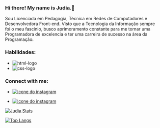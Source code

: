 ### Hi there! My name is Judia.👋

Sou Licenciada em Pedagogia, Técnica em Redes de Computadores e Desenvolvedora Front-end. Visto que a Tecnologia da Informação sempre foi o meu fascinio, busco aprimoramento constante para me tornar uma Programadora de excelencia e ter uma carreira de sucesso na área da Programação.

### Habilidades:

- <img src="https://img.shields.io/badge/HTML5-E34F26?style=for-the-badge&logo=html5&logoColor=white" alt="html-logo"/>

- <img src="https://img.shields.io/badge/CSS-239120?&style=for-the-badge&logo=css3&logoColor=white" alt="css-logo"/>

### Connect with me:

- <p>
  <a href="https://www.instagram.com/judiaoficial/">
  <img align"left" alt="icone do instagram" width="" src="https://img.shields.io/badge/Instagram-E4405F?style=for-the-badge&logo=instagram&logoColor=white" />
  </a>
  </p>
  
- <p>
  <a href="https://www.linkedin.com/in/judia-desenvolvedora-fullstack">
  <img align"left" alt="icone do instagram" width="" src="https://img.shields.io/badge/LinkedIn-0077B5?style=for-the-badge&logo=linkedin&logoColor=white" />
  </a>
 </p>


[![Judia Stats](https://github-readme-stats.vercel.app/api?username=judiaoficial)](https://github.com/anuraghazra/github-readme-stats)

[![Top Langs](https://github-readme-stats.vercel.app/api/top-langs/?username=judiaoficial)](https://github.com/anuraghazra/github-readme-stats)

